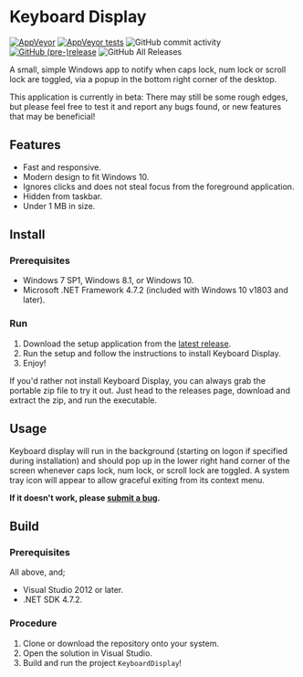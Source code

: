 # Keyboard Display
[![AppVeyor](https://img.shields.io/appveyor/ci/banksio/KeyboardDisplay.svg)](https://ci.appveyor.com/project/banksio/keyboarddisplay)
[![AppVeyor tests](https://img.shields.io/appveyor/tests/banksio/KeyboardDisplay.svg)](https://ci.appveyor.com/project/banksio/keyboarddisplay/build/tests)
![GitHub commit activity](https://img.shields.io/github/commit-activity/y/banksio/KeyboardDisplay.svg?style=flat)
[![GitHub (pre-)release](https://img.shields.io/github/release/banksio/KeyboardDisplay/all.svg)](https://github.com/banksio/KeyboardDisplay/releases/latest)
![GitHub All Releases](https://img.shields.io/github/downloads/banksio/KeyboardDisplay/total.svg?style=flat)

A small, simple Windows app to notify when caps lock, num lock or scroll lock are toggled, via a popup in the bottom right corner of the desktop.

This application is currently in beta: There may still be some rough edges, but please feel free to test it and report any bugs found, or new features that may be beneficial!
## Features
* Fast and responsive.
* Modern design to fit Windows 10.
* Ignores clicks and does not steal focus from the foreground application.
* Hidden from taskbar.
* Under 1 MB in size.
## Install
### Prerequisites
* Windows 7 SP1, Windows 8.1, or Windows 10.
* Microsoft .NET Framework 4.7.2 (included with Windows 10 v1803 and later).
### Run
1. Download the setup application from the [latest release](https://github.com/banksio/KeyboardDisplay/releases/latest).
2. Run the setup and follow the instructions to install Keyboard Display.
3. Enjoy!

If you'd rather not install Keyboard Display, you can always grab the portable zip file to try it out. Just head to the releases page, download and extract the zip, and run the executable.
## Usage
Keyboard display will run in the background (starting on logon if specified during installation) and should pop up in the lower right hand corner of the screen whenever caps lock, num lock, or scroll lock are toggled.
A system tray icon will appear to allow graceful exiting from its context menu.

**If it doesn't work, please [submit a bug](https://github.com/banksio/KeyboardDisplay/issues).**

## Build
### Prerequisites
All above, and;
* Visual Studio 2012 or later.
* .NET SDK 4.7.2.
### Procedure
1. Clone or download the repository onto your system.
2. Open the solution in Visual Studio.
3. Build and run the project `KeyboardDisplay`!
